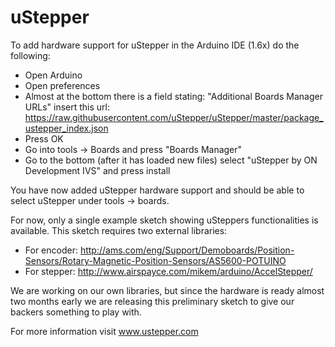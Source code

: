 # uStepper
To add hardware support for uStepper in the Arduino IDE (1.6x) do the following:
 - Open Arduino
 - Open preferences
 - Almost at the bottom there is a field stating: "Additional Boards Manager URLs" insert this url: https://raw.githubusercontent.com/uStepper/uStepper/master/package_ustepper_index.json
 - Press OK
 - Go into tools -> Boards and press "Boards Manager"
 - Go to the bottom (after it has loaded new files) select "uStepper by ON Development IVS" and press install

You have now added uStepper hardware support and should be able to select uStepper under tools -> boards.

For now, only a single example sketch showing uSteppers functionalities is available. This sketch requires two external libraries:
 - For encoder: http://ams.com/eng/Support/Demoboards/Position-Sensors/Rotary-Magnetic-Position-Sensors/AS5600-POTUINO
 - For stepper: http://www.airspayce.com/mikem/arduino/AccelStepper/

We are working on our own libraries, but since the hardware is ready almost two months early we are releasing this preliminary sketch to give our backers something to play with.

For more information visit www.ustepper.com
